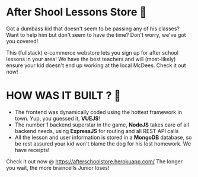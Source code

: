 # After Shool Lessons Store :school:

Got a dumbass kid that doesn't seem to be passing any of his classes? Want to help him but don't seem to have the time? Don't worry, we've got you covered!

This (fullstack) e-commerce webstore lets you sign up for after school lessons in your area! We have the best teachers and will (most-likely) ensure your kid doesn't end up working at the local McDees. Check it out now!

# HOW WAS IT BUILT ? :hammer:
* The frontend was dynamically coded using the hottest framework in town. Yup, you guessed it, **VUEJS**!
* The number 1 backend superstar in the game, **NodeJS** takes care of all backend needs, using **ExpressJS** for routing and all REST API calls
* All the lesson and user information is stored in a **MongoDB** database, so be rest assured your kid won't blame the dog for his lost homework. We have receipts!


Check it out now @ https://afterschoolstore.herokuapp.com/  The longer you wait, the more braincells Junior loses!
